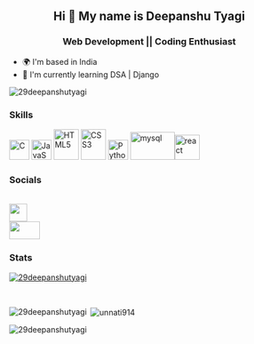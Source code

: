 <h2 align="center"> Hi 👋 My name is Deepanshu Tyagi </h2>


<h3 align="center"> Web Development || Coding Enthusiast </h3>


* 🌍  I'm based in India
* 🧠  I'm currently learning DSA | Django
<p align="left"> <img src="https://komarev.com/ghpvc/?username=29deepanshutyagi&label=Profile%20views&color=0e75b6&style=flat" alt="29deepanshutyagi" /> </p>
  
### Skills

<p align="left">
<a href="https://www.w3schools.com/c/c_intro.php" target="_blank" rel="noreferrer"><img src="https://upload.wikimedia.org/wikipedia/commons/thumb/1/18/C_Programming_Language.svg/695px-C_Programming_Language.svg.png" width="36" height="36" alt="C" /></a>  <a href="https://developer.mozilla.org/en-US/docs/Web/JavaScript" target="_blank" rel="noreferrer"><img src="https://cdn-icons-png.flaticon.com/512/5968/5968292.png" width="36" height="36" alt="JavaScript" /></a>  <a href="https://developer.mozilla.org/en-US/docs/Glossary/HTML5" target="_blank" rel="noreferrer"><img src="https://upload.wikimedia.org/wikipedia/commons/thumb/6/61/HTML5_logo_and_wordmark.svg/2048px-HTML5_logo_and_wordmark.svg.png" width="45" height="55" alt="HTML5" /></a>  <a href="https://www.w3.org/TR/CSS/#css" target="_blank" rel="noreferrer"><img src="https://upload.wikimedia.org/wikipedia/commons/thumb/d/d5/CSS3_logo_and_wordmark.svg/1200px-CSS3_logo_and_wordmark.svg.png" width="45" height="55" alt="CSS3" /></a>    <a href="https://www.python.org/" target="_blank" rel="noreferrer"><img src="https://upload.wikimedia.org/wikipedia/commons/thumb/c/c3/Python-logo-notext.svg/1869px-Python-logo-notext.svg.png" width="36" height="36" alt="Python" /></a>   <a href="https://www.mysql.com/" target="_blank" rel="noreferrer"><img src="https://www.vectorlogo.zone/logos/mysql/mysql-ar21.png" width="80" height="50" alt="mysql" /></a><a href="https://react.dev/" target="_blank" rel="noreferrer"><img src="https://cdn.worldvectorlogo.com/logos/react-1.svg" width="45" height="45" alt="react" /></a>


</p>

### Socials
<br>
 <a href="https://www.linkedin.com/in/deepanshu-tyagi-2122ab268" target="_blank" rel="noreferrer"><img src="https://static.cdn.wisestamp.com/wp-content/uploads/2021/01/linkedin-icon-circle.png" width="32" height="32" /></a> <br> <a href="https://mailto:29deepanshutyagi@gmail.com" target="_blank" rel="noreferrer"><img src="https://1000logos.net/wp-content/uploads/2018/05/Gmail-Logo.jpg" width="55" height="32" /></a></p>



### Stats
<p align="left"> <a href="https://github.com/ryo-ma/github-profile-trophy"><img src="https://github-profile-trophy.vercel.app/?username=29deepanshutyagi" alt="29deepanshutyagi" /></a> </p><br>

<!-- Top Languages Card -->
<p><img align="left" src="https://github-readme-stats.vercel.app/api/top-langs?username=29deepanshutyagi&show_icons=true&locale=en&layout=compact" alt="29deepanshutyagi" /></p>

<!-- GitHub Stats Card -->

<p>&nbsp;<img align="center" src="https://github-readme-stats.vercel.app/api?username=29deepanshutyagi&show_icons=true&locale=en" alt="unnati914" /></p>



<p><img align="center" src="https://github-readme-streak-stats.herokuapp.com/?user=29deepanshutyagi&" alt="29deepanshutyagi" /></p>


   
